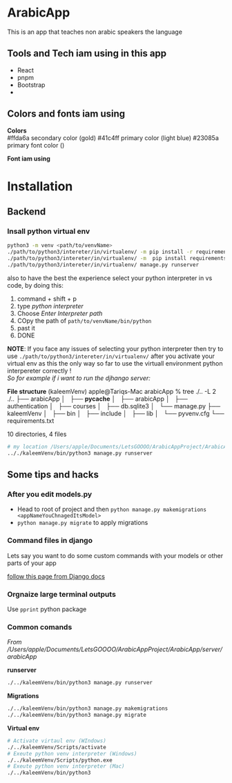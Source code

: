 # ArabicApp

This is an app that teaches non arabic speakers the language

## Tools and Tech iam using in this app

- React
- pnpm
- Bootstrap
-

## Colors and fonts iam using

**Colors**  
#ffda6a secondary color (gold)
#41c4ff primary color (light blue)
#23085a primary font color ()

**Font iam using**

<link href="https://fonts.cdnfonts.com/css/british-council-sans" rel="stylesheet">

# Installation

## Backend

### Insall python virtual env

```bash
python3 -m venv <path/to/venvName>
./path/to/python3/intereter/in/virtualenv/ -m pip install -r requirements.txt
./path/to/python3/intereter/in/virtualenv/ -m  pip install requirements--dev.txt
./path/to/python3/intereter/in/virtualenv/ manage.py runserver
```

also to have the best the experience select your python interpreter in vs code, by doing this:

1. command + shift + p
2. type _python interpreter_
3. Choose _Enter Interpreter path_
4. COpy the path of `path/to/venvName/bin/python`
5. past it
6. DONE

**NOTE**: If you face any issues of selecting your python interpreter then try to use `./path/to/python3/intereter/in/virtualenv/` after you activate your virtual env as this the only way so far to use the virtuall environment python interpereter correctly !  
*So for example if i want to run the djhango server:*  

**File structure**
(kaleemVenv) apple@Tariqs-Mac arabicApp % tree ./.. -L 2
./..
├── arabicApp
│   ├── __pycache__
│   ├── arabicApp
│   ├── authentication
│   ├── courses
│   ├── db.sqlite3
│   └── manage.py
├── kaleemVenv
│   ├── bin
│   ├── include
│   ├── lib
│   └── pyvenv.cfg
└── requirements.txt

10 directories, 4 files
```bash
# my location /Users/apple/Documents/LetsGOOOO/ArabicAppProject/ArabicApp/server/arabicApp
.././kaleemVenv/bin/python3 manage.py runserver 
```

## Some tips and hacks

### After you edit models.py

- Head to root of project and then `python manage.py makemigrations <appNameYouChnagedItsModel>`
- `python manage.py migrate` to apply migrations

### Command files in django

Lets say you want to do some custom commands with your models or other parts of your app

[follow this page from Django docs](https://docs.djangoproject.com/en/5.0/howto/custom-management-commands/)

### Orgnaize large terminal outputs

Use `pprint` python package

### Common comands
*From /Users/apple/Documents/LetsGOOOO/ArabicAppProject/ArabicApp/server/arabicApp*

**runserver**  

```bash
./../kaleemVenv/bin/python3 manage.py runserver 

```

**Migrations**
```bash
./../kaleemVenv/bin/python3 manage.py makemigrations
./../kaleemVenv/bin/python3 manage.py migrate
```

**Virtual env**

```bash
# Activate virtaul env (WIndows)
./../kaleemVenv/Scripts/activate
# Exeute python venv interpreter (Windows)
./../kaleemVenv/Scripts/python.exe
# Exeute python venv interpreter (Mac)
./../kaleemVenv/bin/python3
```


